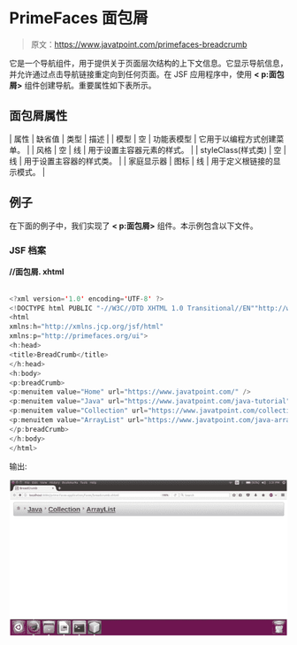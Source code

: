 # PrimeFaces 面包屑

> 原文：<https://www.javatpoint.com/primefaces-breadcrumb>

它是一个导航组件，用于提供关于页面层次结构的上下文信息。它显示导航信息，并允许通过点击导航链接重定向到任何页面。在 JSF 应用程序中，使用 **< p:面包屑>** 组件创建导航。重要属性如下表所示。

## 面包屑属性

| 属性 | 缺省值 | 类型 | 描述 |
| 模型 | 空 | 功能表模型 | 它用于以编程方式创建菜单。 |
| 风格 | 空 | 线 | 用于设置主容器元素的样式。 |
| styleClass(样式类) | 空 | 线 | 用于设置主容器的样式类。 |
| 家庭显示器 | 图标 | 线 | 用于定义根链接的显示模式。 |

## 例子

在下面的例子中，我们实现了 **< p:面包屑>** 组件。本示例包含以下文件。

### JSF 档案

**//面包屑. xhtml**

```java

<?xml version='1.0' encoding='UTF-8' ?>
<!DOCTYPE html PUBLIC "-//W3C//DTD XHTML 1.0 Transitional//EN""http://www.w3.org/TR/xhtml1/DTD/xhtml1-transitional.dtd">
<html 
xmlns:h="http://xmlns.jcp.org/jsf/html"
xmlns:p="http://primefaces.org/ui">
<h:head>
<title>BreadCrumb</title>
</h:head>
<h:body>
<p:breadCrumb>
<p:menuitem value="Home" url="https://www.javatpoint.com/" />
<p:menuitem value="Java" url="https://www.javatpoint.com/java-tutorial" />
<p:menuitem value="Collection" url="https://www.javatpoint.com/collections-in-java" />
<p:menuitem value="ArrayList" url="https://www.javatpoint.com/java-arraylist" />
</p:breadCrumb>
</h:body>
</html>

```

输出:

![PrimeFaces BreadCrumb 1](img/01e5ab86a5fab0ba6b90ac1b0faa716f.png)